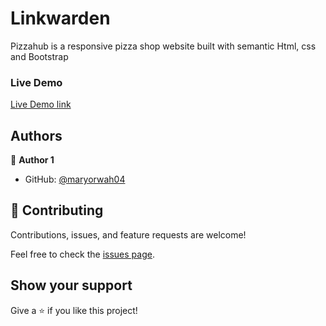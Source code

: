# Linkwarden

Pizzahub is a responsive pizza shop website built with semantic Html, css and Bootstrap

### Live Demo

[Live Demo link](https://maryorwah04.github.io/Pizza-hub/)


## Authors

👤 **Author 1**

* GitHub: [@maryorwah04](https://github.com/maryorwah04)

## 🤝 Contributing

Contributions, issues, and feature requests are welcome!

Feel free to check the [issues page](https://github.com/maryorwah04/Pizza-hub/issues).

## Show your support

Give a ⭐️ if you like this project!
